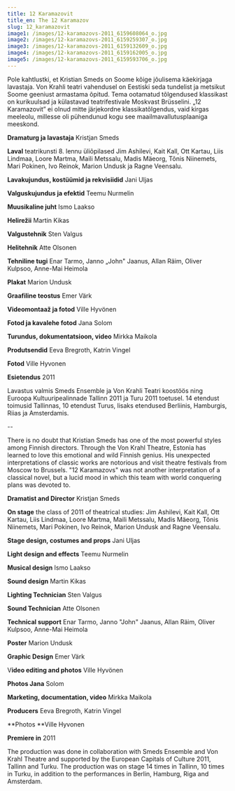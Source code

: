 ```yaml
---
title: 12 Karamazovit
title_en: The 12 Karamazov
slug: 12_karamazovit
image1: /images/12-karamazovs-2011_6159608064_o.jpg
image2: /images/12-karamazovs-2011_6159259307_o.jpg
image3: /images/12-karamazovs-2011_6159132609_o.jpg
image4: /images/12-karamazovs-2011_6159162005_o.jpg
image5: /images/12-karamazovs-2011_6159593706_o.jpg
---
```


Pole kahtlustki, et Kristian Smeds on Soome kõige jõulisema käekirjaga lavastaja. Von Krahli teatri vahendusel on Eestiski seda tundelist ja metsikut Soome geeniust armastama õpitud. Tema ootamatud tõlgendused klassikast on kurikuulsad ja külastavad teatrifestivale Moskvast Brüsselini. „12 Karamazovit” ei olnud mitte järjekordne klassikatõlgendus, vaid kirgas meeleolu, millesse oli pühendunud kogu see maailmavallutusplaaniga meeskond.

**Dramaturg ja lavastaja** Kristjan Smeds

**Laval** teatrikunsti 8. lennu üliõpilased Jim Ashilevi, Kait Kall, Ott Kartau, Liis Lindmaa, Loore Martma, Maili Metssalu, Madis Mäeorg, Tõnis Niinemets, Mari Pokinen, Ivo Reinok, Marion Undusk ja Ragne Veensalu.

**Lavakujundus, kostüümid ja rekvisiidid** Jani Uljas

**Valguskujundus ja efektid** Teemu Nurmelin

**Muusikaline juht** Ismo Laakso

**Helirežii** Martin Kikas

**Valgustehnik** Sten Valgus

**Helitehnik** Atte Olsonen

**Tehniline tugi** Enar Tarmo, Janno „John" Jaanus, Allan Räim, Oliver Kulpsoo, Anne-Mai Heimola

**Plakat** Marion Undusk

**Graafiline teostus** Emer Värk

**Videomontaaž ja fotod** Ville Hyvönen

**Fotod ja kavalehe fotod** Jana Solom

**Turundus, dokumentatsioon, video** Mirkka Maikola

**Produtsendid** Eeva Bregroth, Katrin Vingel

**Fotod** Ville Hyvonen

**Esietendus** 2011

Lavastus valmis Smeds Ensemble ja Von Krahli Teatri koostöös ning Euroopa Kultuuripealinnade Tallinn 2011 ja Turu 2011 toetusel. 14 etendust toimusid Tallinnas, 10 etendust Turus, lisaks etendused Berliinis, Hamburgis, Riias ja Amsterdamis.

--

There is no doubt that Kristian Smeds has one of the most powerful styles among Finnish directors. Through the Von Krahl Theatre, Estonia has learned to love this emotional and wild Finnish genius. His unexpected interpretations of classic works are notorious and visit theatre festivals from Moscow to Brussels. "12 Karamazovs" was not another interpretation of a classical novel, but a lucid mood in which this team with world conquering plans was devoted to.

**Dramatist and Director** Kristjan Smeds

**On stage** the class of 2011 of theatrical studies: Jim Ashilevi, Kait Kall, Ott Kartau, Liis Lindmaa, Loore Martma, Maili Metssalu, Madis Mäeorg, Tõnis Niinemets, Mari Pokinen, Ivo Reinok, Marion Undusk and Ragne Veensalu.

**Stage design, costumes and props** Jani Uljas

**Light design and effects** Teemu Nurmelin

**Musical design** Ismo Laakso

**Sound design** Martin Kikas

**Lighting Technician** Sten Valgus

**Sound Technician** Atte Olsonen

**Technical support** Enar Tarmo, Janno "John" Jaanus, Allan Räim, Oliver Kulpsoo, Anne-Mai Heimola

**Poster** Marion Undusk

**Graphic Design** Emer Värk

V**ideo editing and photos** Ville Hyvönen

**Photos Jana** Solom

**Marketing, documentation, video** Mirkka Maikola

**Producers** Eeva Bregroth, Katrin Vingel

**Photos **Ville Hyvonen

**Premiere in** 2011

The production was done in collaboration with Smeds Ensemble and Von Krahl Theatre and supported by the European Capitals of Culture 2011, Tallinn and Turku. The production was on stage 14 times in Tallinn, 10 times in Turku, in addition to the performances in Berlin, Hamburg, Riga and Amsterdam.
